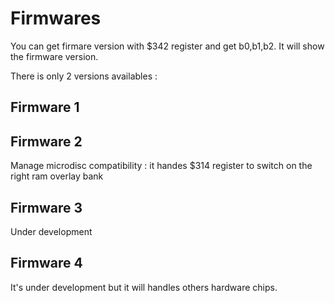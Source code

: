# Firmwares

You can get firmare version with $342 register and get b0,b1,b2. It will show the firmware version.

There is only 2 versions availables :

## Firmware 1

## Firmware 2

Manage microdisc compatibility : it handes $314 register to switch on the right ram overlay bank

## Firmware 3

Under development

## Firmware 4

It's under development but it will handles others hardware chips.
